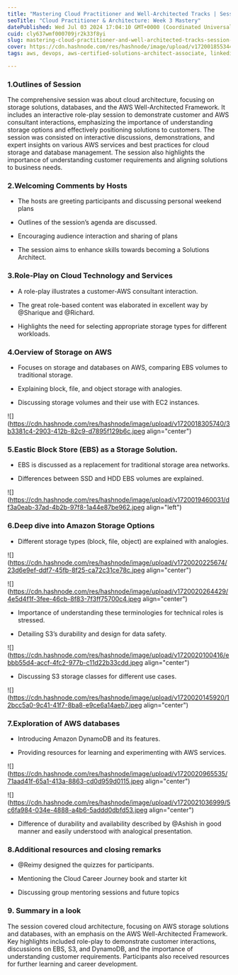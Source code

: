 ```yaml
---
title: "Mastering Cloud Practitioner and Well-Architected Tracks | Session 3"
seoTitle: "Cloud Practitioner & Architecture: Week 3 Mastery"
datePublished: Wed Jul 03 2024 17:04:10 GMT+0000 (Coordinated Universal Time)
cuid: cly637wmf000709jr2k33f8yi
slug: mastering-cloud-practitioner-and-well-architected-tracks-session-3
cover: https://cdn.hashnode.com/res/hashnode/image/upload/v1720018553445/8b8d83f3-d706-4385-bfd9-e0c25817de61.jpeg
tags: aws, devops, aws-certified-solutions-architect-associate, linkedin-learning, besa

---
```


### 1.Outlines of Session

The comprehensive session was about cloud architecture, focusing on storage solutions, databases, and the AWS Well-Architected Framework. It includes an interactive role-play session to demonstrate customer and AWS consultant interactions, emphasizing the importance of understanding storage options and effectively positioning solutions to customers. The session was consisted on interactive discussions, demonstrations, and expert insights on various AWS services and best practices for cloud storage and database management. The session also highlights the importance of understanding customer requirements and aligning solutions to business needs.

### **2.Welcoming Comments by Hosts**

* The hosts are greeting participants and discussing personal weekend plans
    
* Outlines of the session’s agenda are discussed.
    
* Encouraging audience interaction and sharing of plans
    
* The session aims to enhance skills towards becoming a Solutions Architect.
    

### **3.Role-Play on Cloud Technology and Services**

* A role-play illustrates a customer-AWS consultant interaction.
    
* The great role-based content was elaborated in excellent way by @Sharique and @Richard.
    
* Highlights the need for selecting appropriate storage types for different workloads.
    

### **4.Oerview of Storage on AWS**

* Focuses on storage and databases on AWS, comparing EBS volumes to traditional storage.
    
* Explaining block, file, and object storage with analogies.
    
* Discussing storage volumes and their use with EC2 instances.
    

![](https://cdn.hashnode.com/res/hashnode/image/upload/v1720018305740/3b3381c4-2903-412b-82c9-d7895f129b6c.jpeg align="center")

### **5.Eastic Block Store (EBS) as a Storage Solution.**

* EBS is discussed as a replacement for traditional storage area networks.
    
* Differences between SSD and HDD EBS volumes are explained.
    

![](https://cdn.hashnode.com/res/hashnode/image/upload/v1720019460031/df3a0eab-37ad-4b2b-97f8-1a44e87be962.jpeg align="left")

### **6.Deep dive into Amazon Storage Options**

* Different storage types (block, file, object) are explained with analogies.
    

![](https://cdn.hashnode.com/res/hashnode/image/upload/v1720020225674/23d6e9ef-ddf7-45fb-8f25-ca72c31ce78c.jpeg align="center")

![](https://cdn.hashnode.com/res/hashnode/image/upload/v1720020264429/4e5d4f1f-3fee-46cb-8f83-7f3ff75700c4.jpeg align="center")

* Importance of understanding these terminologies for technical roles is stressed.
    
* Detailing S3’s durability and design for data safety.
    

![](https://cdn.hashnode.com/res/hashnode/image/upload/v1720020100416/ebbb55d4-accf-4fc2-977b-c11d22b33cdd.jpeg align="center")

* Discussing S3 storage classes for different use cases.
    

![](https://cdn.hashnode.com/res/hashnode/image/upload/v1720020145920/12bcc5a0-9c41-41f7-8ba8-e9ce6a14aeb7.jpeg align="center")

### **7.Exploration of AWS databases**

* Introducing Amazon DynamoDB and its features.
    
* Providing resources for learning and experimenting with AWS services.
    

![](https://cdn.hashnode.com/res/hashnode/image/upload/v1720020965535/71aad41f-65a1-413a-8863-cd0d959d0115.jpeg align="center")

![](https://cdn.hashnode.com/res/hashnode/image/upload/v1720021036999/5c6fa984-034e-4888-a4b6-5addd0dbfd53.jpeg align="center")

* Difference of durability and availability described by @Ashish in good manner and easily understood with analogical presentation.
    

### **8.Additional resources and closing remarks**

* @Reimy designed the quizzes for participants.
    
* Mentioning the Cloud Career Journey book and starter kit
    
* Discussing group mentoring sessions and future topics
    

### 9\. Summary in a look

The session covered cloud architecture, focusing on AWS storage solutions and databases, with an emphasis on the AWS Well-Architected Framework. Key highlights included role-play to demonstrate customer interactions, discussions on EBS, S3, and DynamoDB, and the importance of understanding customer requirements. Participants also received resources for further learning and career development.